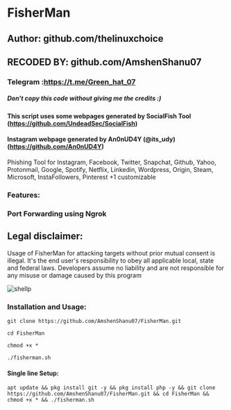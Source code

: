 # FisherMan
## Author: github.com/thelinuxchoice
## RECODED BY: github.com/AmshenShanu07
### Telegram :https://t.me/Green_hat_07
##### Don't copy this code without giving me the credits :) 
#### This script uses some webpages generated by SocialFish Tool (https://github.com/UndeadSec/SocialFish)
#### Instagram webpage generated by An0nUD4Y (@its_udy) (https://github.com/An0nUD4Y)

Phishing Tool for Instagram, Facebook, Twitter, Snapchat, Github, Yahoo, Protonmail, Google, Spotify, Netflix, Linkedin, Wordpress, Origin, Steam, Microsoft, InstaFollowers, Pinterest +1 customizable

### Features:
### Port Forwarding using Ngrok

## Legal disclaimer:

Usage of FisherMan for attacking targets without prior mutual consent is illegal. It's the end user's responsibility to obey all applicable local, state and federal laws. Developers assume no liability and are not responsible for any misuse or damage caused by this program 

![shellp](https://user-images.githubusercontent.com/34893261/43082609-d6273f58-8e6a-11e8-97f3-df56e03ad83d.png)

### Installation and  Usage:
```
git clone https://github.com/AmshenShanu07/FisherMan.git
```
```
cd FisherMan
```
```
chmod +x *
```
```
./fisherman.sh
```
#### Single line Setup:
```
apt update && pkg install git -y && pkg install php -y && git clone https://github.com/AmshenShanu07/FisherMan.git && cd FisherMan && chmod +x * && ./fisherman.sh
```
